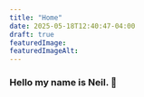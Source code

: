 ```yaml
---
title: "Home"
date: 2025-05-18T12:40:47-04:00
draft: true
featuredImage:
featuredImageAlt:
---
```

### Hello my name is Neil. 👋 


